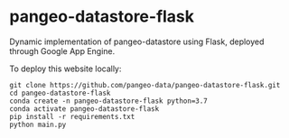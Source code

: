 # pangeo-datastore-flask

Dynamic implementation of pangeo-datastore using Flask, deployed through Google App Engine.

To deploy this website locally:

```
git clone https://github.com/pangeo-data/pangeo-datastore-flask.git
cd pangeo-datastore-flask
conda create -n pangeo-datastore-flask python=3.7
conda activate pangeo-datastore-flask
pip install -r requirements.txt
python main.py
```
